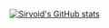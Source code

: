 [![Sirvoid's GitHub stats](https://github-readme-stats.vercel.app/api?username=sirvoid&theme=dark&show_icons=true)](https://github.com/anuraghazra/github-readme-stats)
